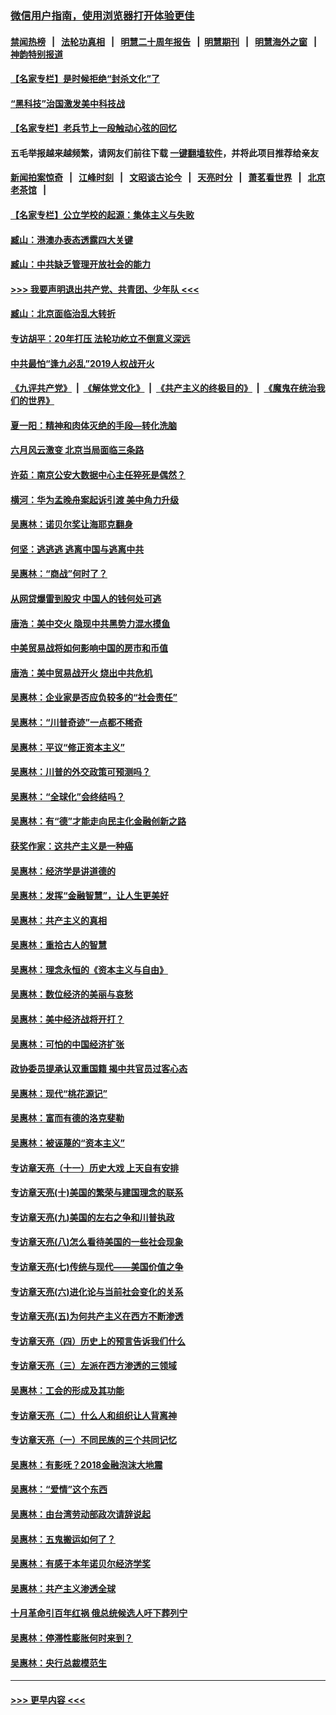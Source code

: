 ### [微信用户指南，使用浏览器打开体验更佳](https://github.com/gfw-breaker/banned-news1/blob/master/indexes/wechat-guide.md?t=0)
#### [禁闻热榜](热点新闻.md?t=0)  &nbsp;&nbsp;|&nbsp;&nbsp; [法轮功真相](https://github.com/gfw-breaker/truth/blob/master/README.md?t=0) &nbsp;&nbsp;|&nbsp;&nbsp; [明慧二十周年报告](https://github.com/gfw-breaker/mh-reports/blob/master/README.md?t=0) &nbsp;&nbsp;|&nbsp;&nbsp;[明慧期刊](https://github.com/gfw-breaker/mh-qikan) &nbsp;&nbsp;|&nbsp;&nbsp; [明慧海外之窗](https://github.com/gfw-breaker/mh-news/blob/master/README.md?t=0) &nbsp;&nbsp;|&nbsp;&nbsp; [神韵特别报道](https://github.com/gfw-breaker/mh-news/blob/master/shenyun.md?t=0)
#### [【名家专栏】是时候拒绝“封杀文化”了](../pages/nsc423/n11814093.md?t=02140822) 
#### [“黑科技”治国激发美中科技战](../pages/nsc423/n11638056.md?t=02140822) 
#### [【名家专栏】老兵节上一段触动心弦的回忆](../pages/nsc423/n11646016.md?t=02140822) 
#### 五毛举报越来越频繁，请网友们前往下载 [一键翻墙软件](https://github.com/gfw-breaker/ssr-accounts)，并将此项目推荐给亲友
#### [新闻拍案惊奇](https://github.com/gfw-breaker/banned-news1/blob/master/pages/link4.md) &nbsp;&nbsp;|&nbsp;&nbsp; [江峰时刻](https://github.com/gfw-breaker/banned-news1/blob/master/pages/link4.md) &nbsp;&nbsp;|&nbsp;&nbsp; [文昭谈古论今](https://github.com/gfw-breaker/banned-news1/blob/master/pages/link4.md) &nbsp;&nbsp;|&nbsp;&nbsp; [天亮时分](https://github.com/gfw-breaker/banned-news1/blob/master/pages/link4.md) &nbsp;&nbsp;|&nbsp;&nbsp; [萧茗看世界](https://github.com/gfw-breaker/banned-news1/blob/master/pages/link4.md) &nbsp;&nbsp;|&nbsp;&nbsp; [北京老茶馆](https://github.com/gfw-breaker/banned-news1/blob/master/pages/link4.md) &nbsp;&nbsp;|&nbsp;&nbsp; 
#### [【名家专栏】公立学校的起源：集体主义与失败](../pages/nsc423/n11601833.md?t=02140822) 
#### [臧山：港澳办表态透露四大关键](../pages/nsc423/n11421628.md?t=02140822) 
#### [臧山：中共缺乏管理开放社会的能力](../pages/nsc423/n11407457.md?t=02140822) 
#### [>>> 我要声明退出共产党、共青团、少年队 <<<](https://github.com/begood0513/goodnews/blob/master/quit/letter.md) 
#### [臧山：北京面临治乱大转折](../pages/nsc423/n11406895.md?t=02140822) 
#### [专访胡平：20年打压 法轮功屹立不倒意义深远](../pages/nsc423/n11398800.md?t=02140822) 
#### [中共最怕“逢九必乱”2019人权战开火](../pages/nsc423/n11385248.md?t=02140822) 
#### [《九评共产党》](https://github.com/begood0513/9ping.md/blob/master/README.md) &nbsp;|&nbsp; [《解体党文化》](../../../../jtdwh.md/blob/master/README.md)  &nbsp;|&nbsp; [《共产主义的终极目的》](../../../../gczydzjmd.md/blob/master/README.md) &nbsp;|&nbsp; [《魔鬼在统治我们的世界》](../../../../mgztzwmdsj.md/blob/master/README.md) 
#### [夏一阳：精神和肉体灭绝的手段—转化洗脑](../pages/nsc423/n11368250.md?t=02140822) 
#### [六月风云激变 北京当局面临三条路](../pages/nsc423/n11313668.md?t=02140822) 
#### [许茹：南京公安大数据中心主任猝死是偶然？](../pages/nsc423/n11064744.md?t=02140822) 
#### [横河：华为孟晚舟案起诉引渡 美中角力升级](../pages/nsc423/n11027230.md?t=02140822) 
#### [吴惠林：诺贝尔奖让海耶克翻身](../pages/nsc423/n10890049.md?t=02140822) 
#### [何坚：逃逃逃 逃离中国与逃离中共](../pages/nsc423/n10592891.md?t=02140822) 
#### [吴惠林：“商战”何时了？](../pages/nsc423/n10573558.md?t=02140822) 
#### [从网贷爆雷到股灾 中国人的钱何处可逃](../pages/nsc423/n10572800.md?t=02140822) 
#### [唐浩：美中交火 隐现中共黑势力混水摸鱼](../pages/nsc423/n10544040.md?t=02140822) 
#### [中美贸易战将如何影响中国的房市和币值](../pages/nsc423/n10543697.md?t=02140822) 
#### [唐浩：美中贸易战开火 烧出中共危机](../pages/nsc423/n10540126.md?t=02140822) 
#### [吴惠林：企业家是否应负较多的“社会责任”](../pages/nsc423/n10535022.md?t=02140822) 
#### [吴惠林：“川普奇迹”一点都不稀奇](../pages/nsc423/n10512808.md?t=02140822) 
#### [吴惠林：平议“修正资本主义”](../pages/nsc423/n10495724.md?t=02140822) 
#### [吴惠林：川普的外交政策可预测吗？](../pages/nsc423/n10462387.md?t=02140822) 
#### [吴惠林：“全球化”会终结吗？](../pages/nsc423/n10452838.md?t=02140822) 
#### [吴惠林：有“德”才能走向民主化金融创新之路](../pages/nsc423/n10432292.md?t=02140822) 
#### [获奖作家：这共产主义是一种癌](../pages/nsc423/n10431541.md?t=02140822) 
#### [吴惠林：经济学是讲道德的](../pages/nsc423/n10398014.md?t=02140822) 
#### [吴惠林：发挥“金融智慧”，让人生更美好](../pages/nsc423/n10375019.md?t=02140822) 
#### [吴惠林：共产主义的真相](../pages/nsc423/n10351394.md?t=02140822) 
#### [吴惠林：重拾古人的智慧](../pages/nsc423/n10337691.md?t=02140822) 
#### [吴惠林：理念永恒的《资本主义与自由》](../pages/nsc423/n10316274.md?t=02140822) 
#### [吴惠林：数位经济的美丽与哀愁](../pages/nsc423/n10292946.md?t=02140822) 
#### [吴惠林：美中经济战将开打？](../pages/nsc423/n10258825.md?t=02140822) 
#### [吴惠林：可怕的中国经济扩张](../pages/nsc423/n10219147.md?t=02140822) 
#### [政协委员提承认双重国籍 揭中共官员过客心态](../pages/nsc423/n10208809.md?t=02140822) 
#### [吴惠林：现代“桃花源记”](../pages/nsc423/n10185234.md?t=02140822) 
#### [吴惠林：富而有德的洛克斐勒](../pages/nsc423/n10142264.md?t=02140822) 
#### [吴惠林：被诬蔑的“资本主义”](../pages/nsc423/n10124816.md?t=02140822) 
#### [专访章天亮（十一）历史大戏 上天自有安排](../pages/nsc423/n10094905.md?t=02140822) 
#### [专访章天亮(十)美国的繁荣与建国理念的联系](../pages/nsc423/n10094899.md?t=02140822) 
#### [专访章天亮(九)美国的左右之争和川普执政](../pages/nsc423/n10094889.md?t=02140822) 
#### [专访章天亮(八)怎么看待美国的一些社会现象](../pages/nsc423/n10094857.md?t=02140822) 
#### [专访章天亮(七)传统与现代——美国价值之争](../pages/nsc423/n10093140.md?t=02140822) 
#### [专访章天亮(六)进化论与当前社会变化的关系](../pages/nsc423/n10092036.md?t=02140822) 
#### [专访章天亮(五)为何共产主义在西方不断渗透](../pages/nsc423/n10083620.md?t=02140822) 
#### [专访章天亮（四）历史上的预言告诉我们什么](../pages/nsc423/n10083606.md?t=02140822) 
#### [专访章天亮（三）左派在西方渗透的三领域](../pages/nsc423/n10081115.md?t=02140822) 
#### [吴惠林：工会的形成及其功能](../pages/nsc423/n10080633.md?t=02140822) 
#### [专访章天亮（二）什么人和组织让人背离神](../pages/nsc423/n10076637.md?t=02140822) 
#### [专访章天亮（一）不同民族的三个共同记忆](../pages/nsc423/n10074188.md?t=02140822) 
#### [吴惠林：有影呒？2018金融泡沫大地震](../pages/nsc423/n10040534.md?t=02140822) 
#### [吴惠林：“爱情”这个东西](../pages/nsc423/n10019423.md?t=02140822) 
#### [吴惠林：由台湾劳动部政次请辞说起](../pages/nsc423/n9979679.md?t=02140822) 
#### [吴惠林：五鬼搬运如何了？](../pages/nsc423/n9925338.md?t=02140822) 
#### [吴惠林：有感于本年诺贝尔经济学奖](../pages/nsc423/n9871883.md?t=02140822) 
#### [吴惠林：共产主义渗透全球](../pages/nsc423/n9812748.md?t=02140822) 
#### [十月革命引百年红祸 俄总统候选人吁下葬列宁](../pages/nsc423/n9810182.md?t=02140822) 
#### [吴惠林：停滞性膨胀何时来到？](../pages/nsc423/n9764136.md?t=02140822) 
#### [吴惠林：央行总裁模范生](../pages/nsc423/n9728134.md?t=02140822) 

----
#### [ >>> 更早内容 <<< ](../indexes/nsc423-earlier.md)
